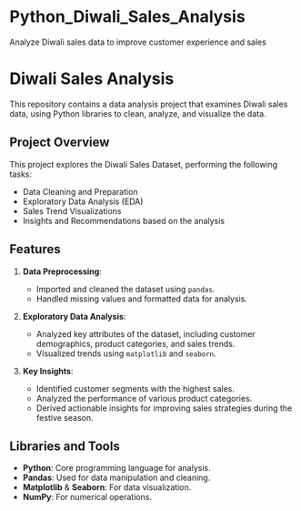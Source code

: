 # Python_Diwali_Sales_Analysis
Analyze Diwali sales data to improve customer experience and sales
# Diwali Sales Analysis

This repository contains a data analysis project that examines Diwali sales data, using Python libraries to clean, analyze, and visualize the data.

## Project Overview

This project explores the Diwali Sales Dataset, performing the following tasks:
- Data Cleaning and Preparation
- Exploratory Data Analysis (EDA)
- Sales Trend Visualizations
- Insights and Recommendations based on the analysis

## Features

1. **Data Preprocessing**: 
   - Imported and cleaned the dataset using `pandas`.
   - Handled missing values and formatted data for analysis.

2. **Exploratory Data Analysis**:
   - Analyzed key attributes of the dataset, including customer demographics, product categories, and sales trends.
   - Visualized trends using `matplotlib` and `seaborn`.

3. **Key Insights**:
   - Identified customer segments with the highest sales.
   - Analyzed the performance of various product categories.
   - Derived actionable insights for improving sales strategies during the festive season.

## Libraries and Tools

- **Python**: Core programming language for analysis.
- **Pandas**: Used for data manipulation and cleaning.
- **Matplotlib** & **Seaborn**: For data visualization.
- **NumPy**: For numerical operations.


